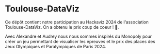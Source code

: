 # Toulouse-DataViz

Ce dépôt contient notre participation au Hackaviz 2024 de l'association Toulouse-DataViz.
On a obtenu le prix coup de coeur ! :tada:.

Avec Alexandre et Audrey nous nous sommes inspirés du Monopoly pour créer un jeu permettant de visualiser les épreuves et le prix des places des Jeux Olympiques et Paralympiques de Paris 2024.

